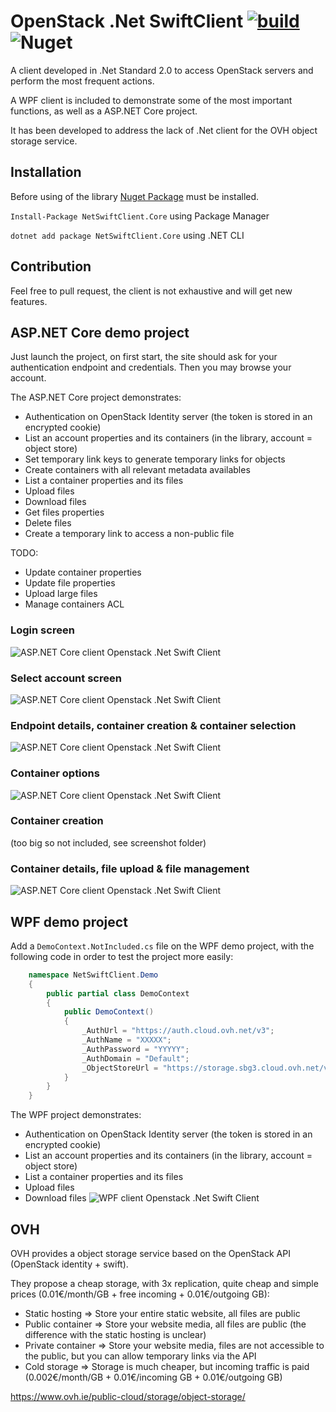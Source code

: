 # OpenStack .Net SwiftClient [![build](https://github.com/semack/OpenStack.NetSwiftClient/actions/workflows/dotnet.yml/badge.svg?branch=master)](https://github.com/semack/OpenStack.NetSwiftClient/actions/workflows/dotnet.yml) ![Nuget](https://img.shields.io/nuget/v/NetSwiftClient.Core)

A client developed in .Net Standard 2.0 to access OpenStack servers and perform the most frequent actions.

A WPF client is included to demonstrate some of the most important functions, as well as a ASP.NET Core project.

It has been developed to address the lack of .Net client for the OVH object storage service.

## Installation
Before using of the library [Nuget Package](https://www.nuget.org/packages/NetSwiftClient.Core/) must be installed.

`Install-Package NetSwiftClient.Core` using Package Manager

`dotnet add package NetSwiftClient.Core` using .NET CLI

## Contribution

Feel free to pull request, the client is not exhaustive and will get new features.

## ASP.NET Core demo project

Just launch the project, on first start, the site should ask for your authentication endpoint and credentials. 
Then you may browse your account.

The ASP.NET Core project demonstrates:
- Authentication on OpenStack Identity server (the token is stored in an encrypted cookie)
- List an account properties and its containers (in the library, account = object store)
- Set temporary link keys to generate temporary links for objects
- Create containers with all relevant metadata availables
- List a container properties and its files
- Upload files
- Download files
- Get files properties
- Delete files
- Create a temporary link to access a non-public file

TODO:
- Update container properties
- Update file properties
- Upload large files
- Manage containers ACL

### Login screen
![ASP.NET Core client Openstack .Net Swift Client](https://github.com/JeanCollas/OpenStack.NetSwiftClient/raw/master/screenshots/asp-net-01.png)
### Select account screen
![ASP.NET Core client Openstack .Net Swift Client](https://github.com/JeanCollas/OpenStack.NetSwiftClient/raw/master/screenshots/asp-net-02.png)
### Endpoint details, container creation & container selection
![ASP.NET Core client Openstack .Net Swift Client](https://github.com/JeanCollas/OpenStack.NetSwiftClient/raw/master/screenshots/asp-net-03.png)
### Container options
![ASP.NET Core client Openstack .Net Swift Client](https://github.com/JeanCollas/OpenStack.NetSwiftClient/raw/master/screenshots/asp-net-04.png)
### Container creation
(too big so not included, see screenshot folder)
### Container details, file upload & file management
![ASP.NET Core client Openstack .Net Swift Client](https://github.com/JeanCollas/OpenStack.NetSwiftClient/raw/master/screenshots/asp-net-06.png)


## WPF demo project

Add a `DemoContext.NotIncluded.cs` file on the WPF demo project, with the following code in order to test the project more easily:

```csharp
    namespace NetSwiftClient.Demo
    {
        public partial class DemoContext
        {
            public DemoContext()
            {
                _AuthUrl = "https://auth.cloud.ovh.net/v3";
                _AuthName = "XXXXX";
                _AuthPassword = "YYYYY";
                _AuthDomain = "Default";
                _ObjectStoreUrl = "https://storage.sbg3.cloud.ovh.net/v1/AUTH_zzzz"; 
            }
        }
    }
```

The WPF project demonstrates:
- Authentication on OpenStack Identity server (the token is stored in an encrypted cookie)
- List an account properties and its containers (in the library, account = object store)
- List a container properties and its files
- Upload files
- Download files
![WPF client Openstack .Net Swift Client](https://github.com/JeanCollas/OpenStack.NetSwiftClient/raw/master/screenshots/wpf-client.png)

## OVH

OVH provides a object storage service based on the OpenStack API (OpenStack identity + swift).

They propose a cheap storage, with 3x replication, quite cheap and simple prices (0.01€/month/GB + free incoming + 0.01€/outgoing GB):
- Static hosting => Store your entire static website, all files are public
- Public container => Store your website media, all files are public (the difference with the static hosting is unclear)
- Private container => Store your website media, files are not accessible to the public, but you can allow temporary links via the API
- Cold storage => Storage is much cheaper, but incoming traffic is paid (0.002€/month/GB + 0.01€/incoming GB + 0.01€/outgoing GB)

https://www.ovh.ie/public-cloud/storage/object-storage/

